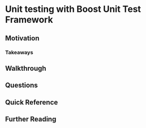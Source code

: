 # Unit testing with Boost Unit Test Framework

## Motivation

### Takeaways

## Walkthrough

## Questions

## Quick Reference

## Further Reading
